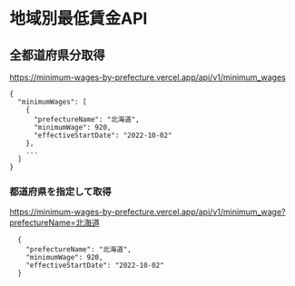 # 地域別最低賃金API

## 全都道府県分取得
https://minimum-wages-by-prefecture.vercel.app/api/v1/minimum_wages

```
{
  "minimumWages": [
    {
      "prefectureName": "北海道",
      "minimumWage": 920,
      "effectiveStartDate": "2022-10-02"
    },
    ...
  ]
}
```

### 都道府県を指定して取得
https://minimum-wages-by-prefecture.vercel.app/api/v1/minimum_wage?prefectureName=北海道

```
  {
    "prefectureName": "北海道",
    "minimumWage": 920,
    "effectiveStartDate": "2022-10-02"
  }
```